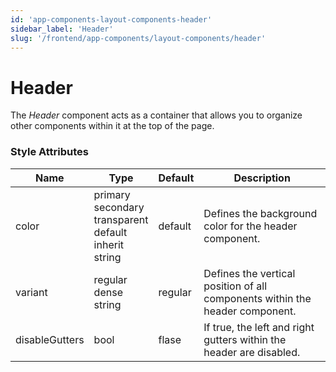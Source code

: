 ```yaml
---
id: 'app-components-layout-components-header'
sidebar_label: 'Header'
slug: '/frontend/app-components/layout-components/header'
---
```


# Header
The *Header* component acts as a container that allows you to organize other components within it at the top of the page.

### Style Attributes
<table>
<thead>
<tr><th>Name</th><th>Type</th><th>Default</th><th>Description</th></tr>
</thead>
<tbody>
<tr><td>color</td><td>primary<br/>secondary<br/>transparent<br/>default<br/>inherit<br/>string</td><td>default</td><td>Defines the background color for the header component.</td></tr>
<tr><td>variant</td><td>regular<br/>dense<br/>string</td><td>regular</td><td>Defines the vertical position of all components within the header component. </td></tr>
<tr><td>disableGutters</td><td>bool</td><td>flase</td><td>If true, the left and right gutters within the header are disabled.</td></tr>
</tbody>
</table>
